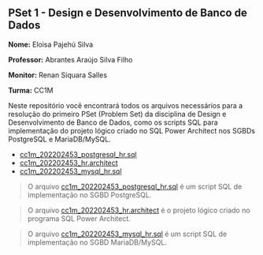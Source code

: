 ## PSet 1 - Design e Desenvolvimento de Banco de Dados

**Nome:** Eloisa Pajehú Silva 

**Professor:** Abrantes Araújo Silva Filho 

**Monitor:** Renan Siquara Salles 

**Turma:** CC1M

Neste repositório você encontrará todos os arquivos necessários para a resolução do primeiro PSet (Problem Set) da disciplina de Design e Desenvolvimento de Banco de Dados, como os scripts SQL para implementação do projeto lógico criado no SQL Power Architect nos SGBDs PostgreSQL e MariaDB/MySQL.

* [cc1m_202202453_postgresql_hr.sql](https://github.com/eloisapsl/uvv_bd_1_cc1m/blob/main/cc1m_202202453_postgresql_hr.sql)
* [cc1m_202202453_hr.architect](https://github.com/eloisapsl/uvv_bd_1_cc1m/blob/main/cc1m_202202453_hr.architect)
* [cc1m_202202453_mysql_hr.sql](https://github.com/eloisapsl/uvv_bd_1_cc1m/blob/main/cc1m_202202453_mysql_hr.sql)

>O arquivo [cc1m_202202453_postgresql_hr.sql](https://github.com/eloisapsl/uvv_bd_1_cc1m/blob/main/cc1m_202202453_postgresql_hr.sql) é um script SQL de implementação no SGBD PostgreSQL.

>O arquivo [cc1m_202202453_hr.architect](https://github.com/eloisapsl/uvv_bd_1_cc1m/blob/main/cc1m_202202453_hr.architect) é o projeto lógico criado no programa SQL Power Architect.

> O arquivo [cc1m_202202453_mysql_hr.sql](https://github.com/eloisapsl/uvv_bd_1_cc1m/blob/main/cc1m_202202453_mysql_hr.sql) é um script SQL de implementação no SGBD MariaDB/MySQL.


